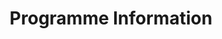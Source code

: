 ﻿---
widget: featurette
headless: true
active: false
weight: 42

title: Programme Information

feature:
  - icon: calendar
    icon_pack: fas
    name: Dates
    description: "Start: 13 October 2023 | End: 23 February 2024"
  - icon: yen-sign
    icon_pack: fas
    name: Cost
    description: "Training: 485,000 JPY | Outreach: 300,000 - 400,000 JPY"

---
